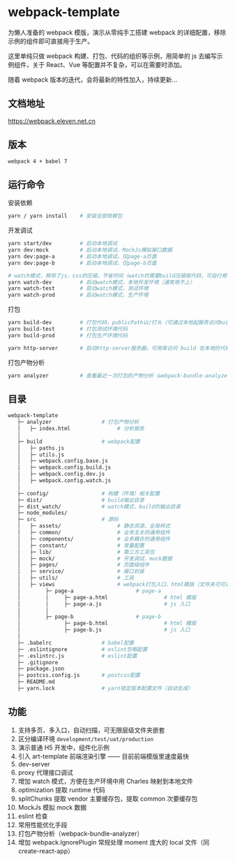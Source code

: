 # webpack-template

为懒人准备的 webpack 模版，演示从零纯手工搭建 webpack 的详细配置，移除示例的组件即可直接用于生产。

这里单纯只做 webpack 构建、打包、代码的组织等示例，用简单的 js 去编写示例组件，关于 React、Vue 等配置并不复杂，可以在需要时添加。

随着 webpack 版本的迭代，会将最新的特性加入，持续更新...

## 文档地址

https://webpack.eleven.net.cn

## 版本

```bash
webpack 4 + babel 7
```

## 运行命令

安装依赖

```bash
yarn / yarn install    # 安装全部依赖包
```

开发调试

```bash
yarn start/dev         # 启动本地调试
yarn dev:mock          # 启动本地调试，MockJs模拟接口数据
yarn dev:page-a        # 启动本地调试，仅page-a页面
yarn dev:page-b        # 启动本地调试，仅page-b页面

# watch模式，移除了js、css的压缩，节省时间（watch时需要build压缩版代码，可自行修改）。
yarn watch-dev         # 启动watch模式，本地开发环境（通常用不上）
yarn watch-test        # 启动watch模式，测试环境
yarn watch-prod        # 启动watch模式，生产环境
```

打包

```bash
yarn build-dev         # 打包代码，publicPath以/打头（可通过本地起服务访问build后的代码）
yarn build-test        # 打包测试环境代码
yarn build-prod        # 打包生产环境代码

yarn http-server       # 启动http-server服务器，可用来访问 build 在本地的代码
```

打包产物分析

```bash
yarn analyzer          # 查看最近一次打包的产物分析（webpack-bundle-analyzer）
```

## 目录

```bash
webpack-template
   ├─ analyzer                # 打包产物分析
   │   ├─ index.html               # 分析报告
   │
   ├─ build                   # webpack配置
   │   ├─ paths.js
   │   ├─ utils.js
   │   ├─ webpack.config.base.js
   │   ├─ webpack.config.build.js
   │   ├─ webpack.config.dev.js
   │   ├─ webpack.config.watch.js
   │
   ├─ config/                 # 构建（环境）相关配置
   ├─ dist/                   # build输出目录
   ├─ dist_watch/             # watch模式，build的输出目录
   ├─ node_modules/
   ├─ src                     # 源码
   │   ├─ assets/                  # 静态资源、全局样式
   │   ├─ common/                  # 业务无关的通用组件
   │   ├─ components/              # 业务耦合的通用组件
   │   ├─ constant/                # 常量配置
   │   ├─ lib/                     # 第三方工具包
   │   ├─ mock/                    # 开发调试，mock数据
   │   ├─ pages/                   # 页面级组件
   │   ├─ service/                 # 接口封装
   │   ├─ utils/                   # 工具
   │   ├─ views                    # webpack打包入口、html模版（文件夹可可以无限层级，并且任意命名，同一页面的 html 模版、js 入口需同名）
   │        ├─ page-a                    # page-a
   │        │     ├─ page-a.html                  # html 模版
   │        │     ├─ page-a.js                    # js 入口
   │        │
   │        ├─ page-b                    # page-b
   │              ├─ page-b.html                  # html 模版
   │              ├─ page-b.js                    # js 入口
   │
   ├─ .babelrc                # babel配置
   ├─ .eslintignore           # eslint忽略配置
   ├─ .eslintrc.js            # eslint配置
   ├─ .gitignore
   ├─ package.json
   ├─ postcss.config.js       # postcss配置
   ├─ README.md
   ├─ yarn.lock               # yarn锁定版本配置文件（自动生成）
```

## 功能

1. 支持多页、多入口，自动扫描，可无限层级文件夹嵌套
2. 区分编译环境 `development/test/uat/production`
3. 演示普通 H5 开发中，组件化示例
4. 引入 art-template 前端渲染引擎 —— 目前前端模版里速度最快
5. dev-server
6. proxy 代理接口调试
7. 增加 watch 模式，方便在生产环境中用 Charles 映射到本地文件
8. optimization 提取 runtime 代码
9. splitChunks 提取 vendor 主要缓存包，提取 common 次要缓存包
10. MockJs 模拟 mock 数据
11. eslint 检查
12. 常用性能优化手段
13. 打包产物分析（webpack-bundle-analyzer）
14. 增加 webpack.IgnorePlugin 常规处理 moment 庞大的 local 文件（同 create-react-app）
